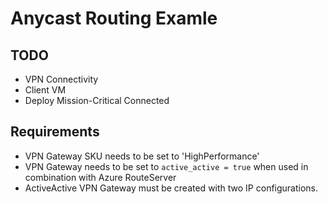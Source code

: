 # Anycast Routing Examle

## TODO

* VPN Connectivity
* Client VM
* Deploy Mission-Critical Connected

## Requirements

* VPN Gateway SKU needs to be set to 'HighPerformance'
* VPN Gateway needs to be set to `active_active = true` when used in combination with Azure RouteServer
* ActiveActive VPN Gateway must be created with two IP configurations.
